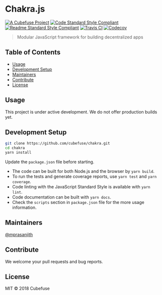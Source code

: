 # Chakra.js

[![A Cubefuse Project](https://img.shields.io/badge/a_project_by-cubefuse-blue.svg?style=for-the-badge)](http://cubefuse.org)
[![Code Standard Style Compliant](https://img.shields.io/badge/code-standard-green.svg?style=for-the-badge)](https://github.com/standard/standard)
[![Readme Standard Style Compliant](https://img.shields.io/badge/readme-standard-green.svg?style=for-the-badge)](https://github.com/RichardLitt/standard-readme)
[![Travis CI](https://img.shields.io/travis/cubefuse/chakra.svg?style=for-the-badge)](https://travis-ci.com/cubefuse/chakra-js-library-starter)
[![Codecov](https://img.shields.io/codecov/c/github/cubefuse/chakra.svg?style=for-the-badge)](https://codecov.io/gh/cubefuse/chakra-js-library-starter)

>  Modular JavaScript framework for building decentralized apps

## Table of Contents
- [Usage](#usage)
- [Development Setup](#development-setup)
- [Maintainers](#maintainers)
- [Contribute](#contribute)
- [License](#license)

## Usage

This project is under active development. We do not offer production builds yet.

## Development Setup

```sh
git clone https://github.com/cubefuse/chakra.git
cd chakra
yarn install
``` 
Update the `package.json` file before starting.

- The code can be built for both Node.js and the browser by `yarn build`.
- To run the tests and generate coverage reports, use `yarn test` and `yarn coverage`.
- Code linting with the JavaScript Standard Style is available with `yarn lint`.
- Code documentation can be built with `yarn docs`.
- Check the `scripts` section in `package.json` file for the more usage information.

## Maintainers

[@mprasanjith](https://github.com/mprasanjith)

## Contribute

We welcome your pull requests and bug reports.

## License

MIT © 2018 Cubefuse
